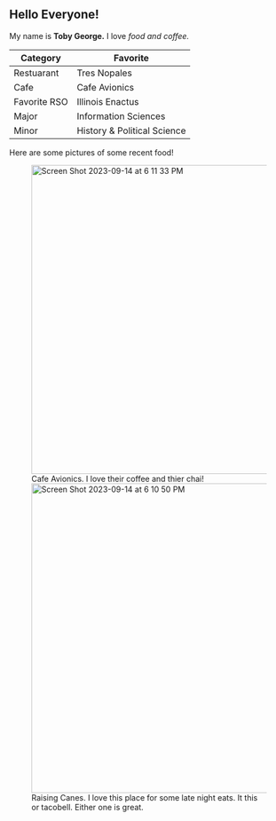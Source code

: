 ## Hello Everyone! 
My name is **Toby George.** 
I love _food and coffee._ 

| Category | Favorite | 
| -------- | -------- | 
| Restuarant | Tres Nopales | 
| Cafe | Cafe Avionics | 
|Favorite RSO | Illinois Enactus| 
| Major | Information Sciences | 
| Minor | History & Political Science | 

Here are some pictures of some recent food!
<figure>
  <img width="557" alt="Screen Shot 2023-09-14 at 6 11 33 PM" src="https://github.com/OREL-group/Project-Management/assets/123106192/f8fe690a-38ef-4a94-b92a-3979dd1bca72">

  <figcaption> Cafe Avionics. I love their coffee and thier chai!</figcaption>

  <img width="558" alt="Screen Shot 2023-09-14 at 6 10 50 PM" src="https://github.com/OREL-group/Project-Management/assets/123106192/f7eb49b6-82b3-413b-8e54-9b714b195b85">

  <figcaption> Raising Canes. I love this place for some late night eats. It this or tacobell. Either one is great.</figcaption>

</figure>

